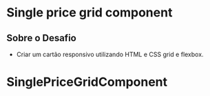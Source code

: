 # Single price grid component

## Sobre o Desafio

- Criar um cartão responsivo utilizando HTML e CSS grid e flexbox.

# SinglePriceGridComponent

